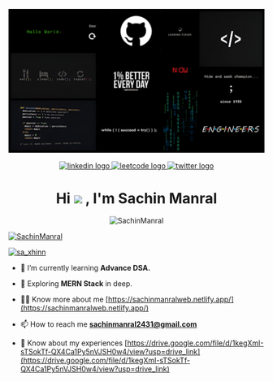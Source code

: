 <p align="center">
  <img src="https://raw.githubusercontent.com/SachinManral/SachinManral/main/Banner.jpg" alt="Banner">
</p>

<div align="center">
<a href="https://www.linkedin.com/in/sachin-manral/">
  <img src="https://img.shields.io/static/v1?message=LinkedIn&logo=linkedin&label=&color=0077B5&logoColor=white&labelColor=&style=for-the-badge" height="25" alt="linkedin logo" />
</a>
<a href="https://leetcode.com/u/SachinManral/">
  <img src="https://img.shields.io/static/v1?message=LeetCode&logo=leetcode&label=&color=FFA116&logoColor=white&labelColor=&style=for-the-badge" height="25" alt="leetcode logo" />
</a>
<a href="https://x.com/sa_xhinn">
  <img src="https://img.shields.io/static/v1?message=Twitter&logo=twitter&label=&color=1DA1F2&logoColor=white&labelColor=&style=for-the-badge" height="25" alt="twitter logo" />
</a>
</div>


<h1 align="center">Hi <img src="https://raw.githubusercontent.com/MartinHeinz/MartinHeinz/master/wave.gif" width="30px">
, I'm Sachin Manral </h1>
<!-- <h3 align="center">A passionate MERN-Stack Developer from India</h3> -->
<p align="center"> <img src="https://komarev.com/ghpvc/?username=SachinManral" alt="SachinManral" /> </p>

<p align="left"> <a href="https://github.com/ryo-ma/github-profile-trophy"><img src="https://github-profile-trophy.vercel.app/?username=SachinManral&theme=matrix" alt="SachinManral" /></a> </p>

<p align="left"> <a href="https://twitter.com/sa_xhinn" target="blank"><img src="https://img.shields.io/twitter/follow/sa_xhinn?logo=twitter&style=for-the-badge" alt="sa_xhinn" /></a> </p>

- 🌱 I’m currently learning **Advance DSA.**

- 🔭 Exploring **MERN Stack** in deep.

- 👨‍💻 Know more about me [https://sachinmanralweb.netlify.app/](https://sachinmanralweb.netlify.app/)

- 📫 How to reach me **sachinmanral2431@gmail.com**

- 📄 Know about my experiences [https://drive.google.com/file/d/1kegXmI-sTSokTf-QX4Ca1Py5nVJSH0w4/view?usp=drive_link](https://drive.google.com/file/d/1kegXmI-sTSokTf-QX4Ca1Py5nVJSH0w4/view?usp=drive_link)
